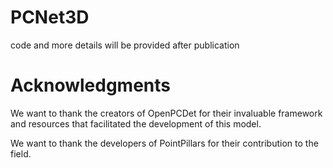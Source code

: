 # PCNet3D
code and more details will be provided after publication


# **Acknowledgments**
We want to thank the creators of OpenPCDet for their invaluable framework and resources that facilitated the development of this model.

We want to thank the developers of PointPillars for their contribution to the field.
